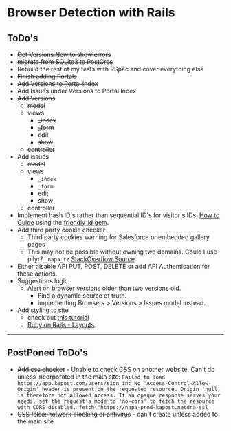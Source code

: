 # Browser Detection with Rails

## ToDo's
 - ~~Get Versions New to show errors~~
 - ~~migrate from SQLite3 to PostGres~~
 - Rebuild the rest of my tests with RSpec and cover everything else
 - ~~Finish adding Portals~~
 - ~~Add Versions to Portal Index~~
 - Add Issues under Versions to Portal Index
 - ~~Add Versions~~
    - ~~model~~
    - ~~views~~
        - ~~_index~~
        - ~~_form~~
        - ~~edit~~
        - ~~show~~
    - ~~controller~~
 - Add issues
     - ~~model~~
     - views
         - `_index`
         - `_form`
         - edit
         - show
     - controller
 - Implement hash ID's rather than sequential ID's for visitor's IDs. [How to Guide](https://hackernoon.com/how-to-use-hash-ids-in-your-url-in-ruby-on-rails-5-e8b7cdd31733) using the [friendly_id gem](https://github.com/norman/friendly_id).
 - Add third party cookie checker
    - Third party cookies warning for Salesforce or embedded gallery pages
    - This may not be possible without owning two domains. Could I use pilyr? `_napa_tz` [StackOverflow Source](https://stackoverflow.com/questions/3550790/check-if-third-party-cookies-are-enabled)
- Either disable API PUT, POST, DELETE or add API Authentication for these actions.
 - Suggestions logic:
    - Alert on browser versions older than two versions old.
        - ~~Find a dynamic source of truth.~~
        - implementing Browsers > Versions > Issues model instead.
- Add styling to site
    - check out [this tutorial](https://www.railstutorial.org/book/rails_flavored_ruby#cha-rails_flavored_ruby)
    - [Ruby on Rails - Layouts](https://www.tutorialspoint.com/ruby-on-rails/rails-layouts.htm)
---

## PostPoned ToDo's
- ~~Add css checker~~
      - Unable to check CSS on another website. Can't do unless incorporated in the main site:
        ```
        Failed to load https://app.kapost.com/users/sign_in: No 'Access-Control-Allow-Origin' header is present on the requested resource. Origin 'null' is therefore not allowed access. If an opaque response serves your needs, set the request's mode to 'no-cors' to fetch the resource with CORS disabled.
        fetch("https://napa-prod-kapost.netdna-ssl
        ```
- ~~CSS false: network blocking or antivirus~~
         - can't create unless added to the main site
